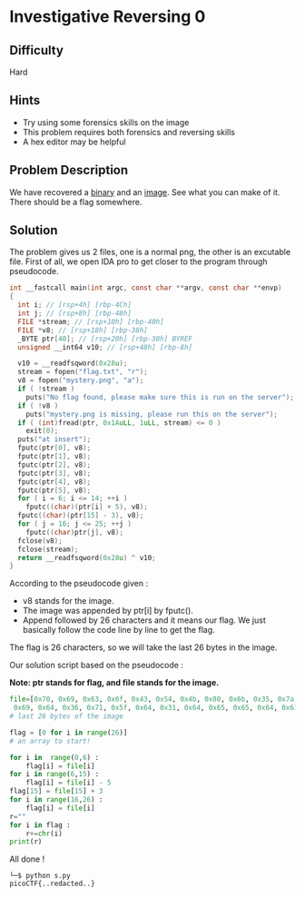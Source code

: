 # Investigative Reversing 0 
## Difficulty
Hard
## Hints 
- Try using some forensics skills on the image
- This problem requires both forensics and reversing skills
- A hex editor may be helpful
## Problem Description
We have recovered a [binary](https://jupiter.challenges.picoctf.org/static/70fd416f817ab1e59beaf19dc2b586cd/mystery) and an [image](https://jupiter.challenges.picoctf.org/static/70fd416f817ab1e59beaf19dc2b586cd/mystery.png). See what you can make of it. There should be a flag somewhere.
## Solution 
The problem gives us 2 files, one is a normal png, the other is an excutable file.
First of all, we open IDA pro to get closer to the program through pseudocode.
```C
int __fastcall main(int argc, const char **argv, const char **envp)
{
  int i; // [rsp+4h] [rbp-4Ch]
  int j; // [rsp+8h] [rbp-48h]
  FILE *stream; // [rsp+10h] [rbp-40h]
  FILE *v8; // [rsp+18h] [rbp-38h]
  _BYTE ptr[40]; // [rsp+20h] [rbp-30h] BYREF
  unsigned __int64 v10; // [rsp+48h] [rbp-8h]

  v10 = __readfsqword(0x28u);
  stream = fopen("flag.txt", "r");
  v8 = fopen("mystery.png", "a");
  if ( !stream )
    puts("No flag found, please make sure this is run on the server");
  if ( !v8 )
    puts("mystery.png is missing, please run this on the server");
  if ( (int)fread(ptr, 0x1AuLL, 1uLL, stream) <= 0 )
    exit(0);
  puts("at insert");
  fputc(ptr[0], v8);
  fputc(ptr[1], v8);
  fputc(ptr[2], v8);
  fputc(ptr[3], v8);
  fputc(ptr[4], v8);
  fputc(ptr[5], v8);
  for ( i = 6; i <= 14; ++i )
    fputc((char)(ptr[i] + 5), v8);
  fputc((char)(ptr[15] - 3), v8);
  for ( j = 16; j <= 25; ++j )
    fputc((char)ptr[j], v8);
  fclose(v8);
  fclose(stream);
  return __readfsqword(0x28u) ^ v10;
}
```
According to the pseudocode given : 
- v8 stands for the image.
- The image was appended by ptr[i] by fputc().
- Append followed by 26 characters and it means our flag.
We just basically follow the code line by line to get the flag.

The flag is 26 characters, so we will take the last 26 bytes in the image.

Our solution script based on the pseudocode : 

**Note: ptr stands for flag, and file stands for the image.**

```python
file=[0x70, 0x69, 0x63, 0x6f, 0x43, 0x54, 0x4b, 0x80, 0x6b, 0x35, 0x7a, 0x73,
 0x69, 0x64, 0x36, 0x71, 0x5f, 0x64, 0x31, 0x64, 0x65, 0x65, 0x64, 0x61, 0x61, 0x7d]
# last 26 bytes of the image

flag = [0 for i in range(26)]
# an array to start!

for i in  range(0,6) : 
    flag[i] = file[i]
for i in range(6,15) : 
    flag[i] = file[i] - 5
flag[15] = file[15] + 3 
for i in range(16,26) : 
    flag[i] = file[i] 
r=""    
for i in flag : 
    r+=chr(i)
print(r)
```
All done !
```
└─$ python s.py
picoCTF{..redacted..}
```

